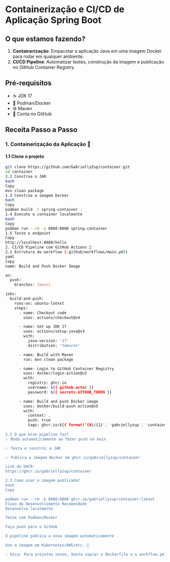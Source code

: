 # Containerização e CI/CD de Aplicação Spring Boot

## O que estamos fazendo?
1. **Containerização**: Empacotar a aplicação Java em uma imagem Docker para rodar em qualquer ambiente.
2. **CI/CD Pipeline**: Automatizar testes, construção da imagem e publicação no GitHub Container Registry.

## Pré-requisitos
- ☕ JDK 17
- 🐳 Podman/Docker
- ⚙️ Maven
- 🐙 Conta no GitHub

## Receita Passo a Passo

### 1. Containerização da Aplicação 🐋

#### 1.1 Clone o projeto
```bash
git clone https://github.com/GabriellyZup/container.git
cd container
1.2 Construa o JAR
bash
Copy
mvn clean package
1.3 Construa a imagem Docker
bash
Copy
podman build -t spring-container .
1.4 Execute o container localmente
bash
Copy
podman run --rm -p 8080:8080 spring-container
1.5 Teste o endpoint
Copy
http://localhost:8080/hello
2. CI/CD Pipeline com GitHub Actions 🚀
2.1 Estrutura do workflow (.github/workflows/main.yml)
yaml
Copy
name: Build and Push Docker Image

on:
  push:
    branches: [main]

jobs:
  build-and-push:
    runs-on: ubuntu-latest
    steps:
      - name: Checkout code
        uses: actions/checkout@v4

      - name: Set up JDK 17
        uses: actions/setup-java@v3
        with:
          java-version: '17'
          distribution: 'temurin'

      - name: Build with Maven
        run: mvn clean package

      - name: Login to GitHub Container Registry
        uses: docker/login-action@v3
        with:
          registry: ghcr.io
          username: ${{ github.actor }}
          password: ${{ secrets.GITHUB_TOKEN }}

      - name: Build and push Docker image
        uses: docker/build-push-action@v5
        with:
          context: .
          push: true
          tags: ghcr.io/${{ format('{0}/{1}', 'gabriellyzup', 'container') }}:latest
          
2.2 O que esse pipeline faz?
✅ Roda automaticamente ao fazer push no main

✅ Testa e constrói o JAR

✅ Publica a imagem Docker em ghcr.io/gabriellyzup/container

Link do GHCR:
https://ghcr.io/gabriellyzup/container

2.3 Como usar a imagem publicada?
bash
Copy

podman run --rm -p 8080:8080 ghcr.io/gabriellyzup/container:latest
Fluxo de Desenvolvimento Recomendado
Desenvolva localmente

Teste com Podman/Docker

Faça push para o GitHub

O pipeline publica a nova imagem automaticamente

Use a imagem em Kubernetes/AWS/etc. 🎉

💡 Dica: Para projetos novos, basta copiar o Dockerfile e o workflow.yml!kflow.ym